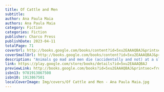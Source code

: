 ```yaml
---
title: Of Cattle and Men
subtitle: 
author: Ana Paula Maia
authors: Ana Paula Maia
category: Fiction
categories: Fiction
publisher: Charco Press
publishDate: 2023-04-11
totalPage: 71
coverUrl: http://books.google.com/books/content?id=5xu2EAAAQBAJ&printsec=frontcover&img=1&zoom=1&edge=curl&source=gbs_api
coverSmallUrl: http://books.google.com/books/content?id=5xu2EAAAQBAJ&printsec=frontcover&img=1&zoom=5&edge=curl&source=gbs_api
description: "Animals go mad and men die (accidentally and not) at a slaughterhouse in an impoverished, isolated corner of Brazil. In a landscape worthy of Cormac McCarthy, the river runs septic with blood. Edgar Wilson makes the sign of the cross on the forehead of a cow, then stuns it with a mallet. He does this over and over again, as the stun operator at Senhor Milo’s slaughterhouse: reliable, responsible, quietly dispatching cows and following orders, wherever that may take him. It’s important to calm the cows, especially now that they seem so unsettled: they have begun to run in panic into walls and over cliffs. Bronco Gil, the foreman, thinks it’s a jaguar or a wild boar. Edgar Wilson has other suspicions. But what is certain is that there is something in this desolate corner of Brazil driving men, and animals, to murder and madness."
link: https://play.google.com/store/books/details?id=5xu2EAAAQBAJ
previewLink: http://books.google.com/books?id=5xu2EAAAQBAJ&printsec=frontcover&dq=Of+Cattle+and+Men&hl=&as_pt=BOOKS&cd=1&source=gbs_api
isbn13: 9781913867508
isbn10: 1913867501
localCoverImage: Img/covers/Of Cattle and Men - Ana Paula Maia.jpg
---
```

